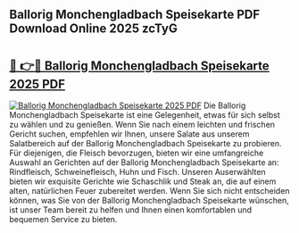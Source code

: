## Ballorig Monchengladbach Speisekarte PDF Download Online 2025 zcTyG

# <h2><a href="http://gc6sdoc.nevu.top/?p=Ballorig+Monchengladbach+Speisekarte">🔗 👉🔴 Ballorig Monchengladbach Speisekarte 2025 PDF</a></h2>

[![Ballorig Monchengladbach Speisekarte 2025 PDF](https://i.imgur.com/dBaPXMq.png)](http://gc6sdoc.nevu.top/?p=Ballorig+Monchengladbach+Speisekarte)
Die Ballorig Monchengladbach Speisekarte ist eine Gelegenheit, etwas für sich selbst zu wählen und zu genießen. Wenn Sie nach einem leichten und frischen Gericht suchen, empfehlen wir Ihnen, unsere Salate aus unserem Salatbereich auf der Ballorig Monchengladbach Speisekarte zu probieren. Für diejenigen, die Fleisch bevorzugen, bieten wir eine umfangreiche Auswahl an Gerichten auf der Ballorig Monchengladbach Speisekarte an: Rindfleisch, Schweinefleisch, Huhn und Fisch. Unseren Auserwählten bieten wir exquisite Gerichte wie Schaschlik und Steak an, die auf einem alten, natürlichen Feuer zubereitet werden. Wenn Sie sich nicht entscheiden können, was Sie von der Ballorig Monchengladbach Speisekarte wünschen, ist unser Team bereit zu helfen und Ihnen einen komfortablen und bequemen Service zu bieten.
